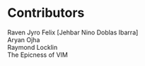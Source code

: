 Contributors
============
Raven Jyro Felix [Jehbar Nino Doblas Ibarra]  
Aryan Ojha  
Raymond Locklin  
The Epicness of VIM
